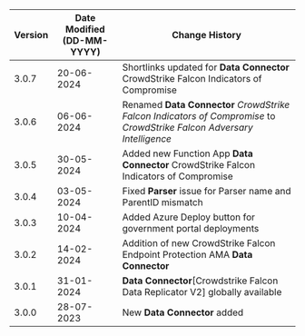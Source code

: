 | **Version** | **Date Modified (DD-MM-YYYY)** | **Change History**                                                             |
|-------------|--------------------------------|--------------------------------------------------------------------------------|
| 3.0.7       | 20-06-2024                     | Shortlinks updated for **Data Connector** CrowdStrike Falcon Indicators of Compromise                   |
| 3.0.6       | 06-06-2024                     | Renamed **Data Connector** *CrowdStrike Falcon Indicators of Compromise* to *CrowdStrike Falcon Adversary Intelligence* |
| 3.0.5       | 30-05-2024                     | Added new Function App **Data Connector** CrowdStrike Falcon Indicators of Compromise                   |
| 3.0.4       | 03-05-2024                     | Fixed **Parser** issue for Parser name and ParentID mismatch                   |
| 3.0.3       | 10-04-2024                     | Added Azure Deploy button for government portal deployments                    |
| 3.0.2       | 14-02-2024                     | Addition of new CrowdStrike Falcon Endpoint Protection AMA **Data Connector**  |
| 3.0.1       | 31-01-2024                     | **Data Connector**[Crowdstrike Falcon Data Replicator V2] globally available   |
| 3.0.0       | 28-07-2023                     | New **Data Connector** added                                                   |
